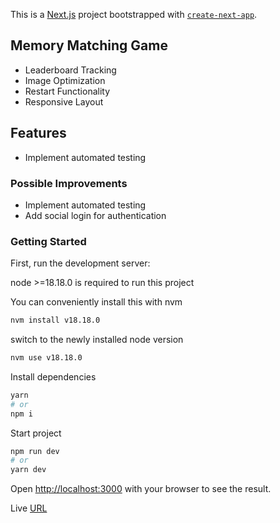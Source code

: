 This is a [Next.js](https://nextjs.org/) project bootstrapped with [`create-next-app`](https://github.com/zeit/next.js/tree/canary/packages/create-next-app).

## Memory Matching Game

- Leaderboard Tracking
- Image Optimization
- Restart Functionality
- Responsive Layout

## Features

- Implement automated testing

### Possible Improvements

- Implement automated testing
- Add social login for authentication

### Getting Started

First, run the development server:

node >=18.18.0 is required to run this project

You can conveniently install this with nvm

```bash
nvm install v18.18.0
```

switch to the newly installed node version

```bash
nvm use v18.18.0
```

Install dependencies

```bash
yarn
# or
npm i
```

Start project

```bash
npm run dev
# or
yarn dev
```

Open [http://localhost:3000](http://localhost:3000) with your browser to see the result.

Live [URL](https://.vercel.app/)
